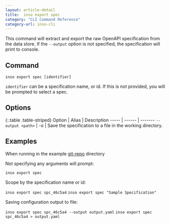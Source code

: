 ```yaml
---
layout: article-detail
title:  inso export spec
category: "CLI Command Reference"
category-url: inso-cli
---
```


This command will extract and export the raw OpenAPI specification from the data store. If the `--output` option is not specified, the specification will print to console.

## Command

`inso export spec [identifier]`

`identifier` can be a specification name, or id. If this is not provided, you will be prompted to select a spec.

## Options

{:.table .table-striped}
Option  | Alias | Description
----- | ------ | -------
`--output <path>` | -o | Save the specification to a file in the working directory.

## Examples

When running in the example [git-repo](https://github.com/Kong/insomnia/tree/develop/packages/insomnia-inso/src/db/fixtures/git-repo) directory

Not specifying any arguments will prompt:

`inso export spec`

Scope by the specification name or id:

`inso export spec spc_46c5a4`
`inso export spec "Sample Specification"`

Saving configuration output to file:

`inso export spec spc_46c5a4 --output output.yaml`
`inso export spec spc_46c5a4 > output.yaml`
